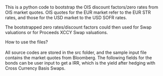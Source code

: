 This is a python code to bootstrap the OIS discount factors/zero rates from OIS market quotes. OIS quotes for the EUR market refer to the EUR STR rates, and those for the USD market to the USD SOFR rates.

The bootstrapped zero rates/discount factors could then used for Swap valuations or for Proceeds XCCY Swap valuations.

How to use the files?<br> <br>
All source codes are stored in the src folder, and the sample input file contains the market quotes from Bloomberg. The following fields for the bonds can be user input to get a IRR, which is the yield after hedging with Cross Currency Basis Swaps.


